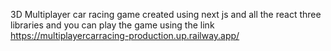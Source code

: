 3D Multiplayer car racing game created using next js and all the react three libraries and you can play the game using the link https://multiplayercarracing-production.up.railway.app/
